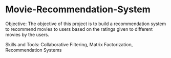 # Movie-Recommendation-System
Objective:
The objective of this project is to build a recommendation system to recommend movies to users based on the ratings given to different movies by the users.

Skills and Tools:
Collaborative Filtering, Matrix Factorization, Recommendation Systems

